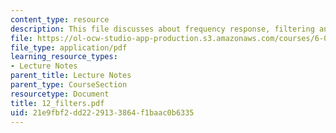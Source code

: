```yaml
---
content_type: resource
description: This file discusses about frequency response, filtering and filters.
file: https://ol-ocw-studio-app-production.s3.amazonaws.com/courses/6-071j-introduction-to-electronics-signals-and-measurement-spring-2006/21e9fbf2dd2229133864f1baac0b6335_12_filters.pdf
file_type: application/pdf
learning_resource_types:
- Lecture Notes
parent_title: Lecture Notes
parent_type: CourseSection
resourcetype: Document
title: 12_filters.pdf
uid: 21e9fbf2-dd22-2913-3864-f1baac0b6335
---
```

